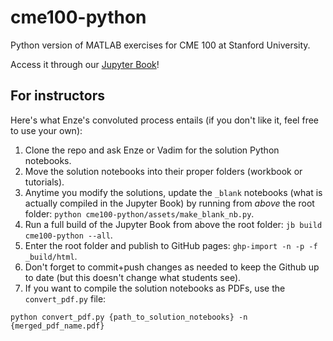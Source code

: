 # cme100-python

Python version of MATLAB exercises for CME 100 at Stanford University.

Access it through our [Jupyter Book](https://enze-chen.github.io/cme100-python/)!


## For instructors

Here's what Enze's convoluted process entails (if you don't like it, feel free to use your own):
1. Clone the repo and ask Enze or Vadim for the solution Python notebooks.
1. Move the solution notebooks into their proper folders (workbook or tutorials).
1. Anytime you modify the solutions, update the `_blank` notebooks (what is actually compiled in the Jupyter Book) by running from _above_ the root folder: `python cme100-python/assets/make_blank_nb.py`.
1. Run a full build of the Jupyter Book from above the root folder: `jb build cme100-python --all`.
1. Enter the root folder and publish to GitHub pages: `ghp-import -n -p -f _build/html`.
1. Don't forget to commit+push changes as needed to keep the Github up to date (but this doesn't change what students see).
1. If you want to compile the solution notebooks as PDFs, use the `convert_pdf.py` file: 
```
python convert_pdf.py {path_to_solution_notebooks} -n {merged_pdf_name.pdf}
```